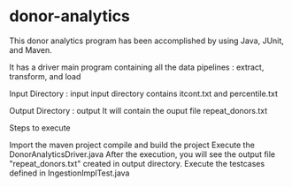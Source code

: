 # donor-analytics

This donor analytics program has been accomplished by using Java, JUnit, and Maven.

It has a driver main program containing all the data pipelines : extract, transform, and load

Input Directory : input input directory contains itcont.txt and percentile.txt

Output Directory : output It will contain the ouput file repeat_donors.txt

Steps to execute

Import the maven project
compile and build the project
Execute the DonorAnalyticsDriver.java After the execution, you will see the output file "repeat_donors.txt" created in output directory.
Execute the testcases defined in IngestionImplTest.java
